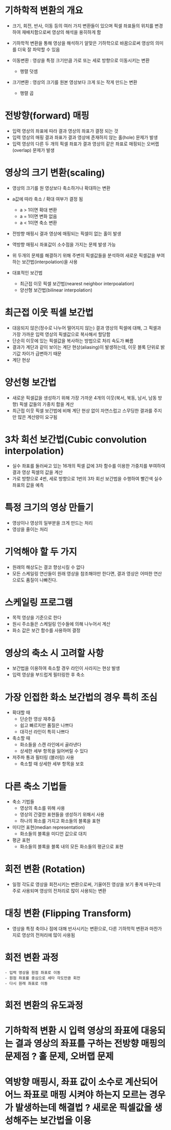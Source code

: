 # 기하학적 변환의 개요
- 크기, 회전, 반사, 이동 등의 여러 가지 변환들이 있으며 픽셀 좌표들의 위치를 변경하여 재배치함으로써 영상의 해석을 용히하게 함
- 기하학적 변환을 통해 영상을 해석하기 알맞은 기하학으로 바꿈으로써 영상의 의미를 더욱 잘 파악할 수 있음

- 이동변환 : 영상을 특정 크기만큼 가로 또는 세로 방향으로 이동시키는 변환
    - 행렬 덧셈

- 크기변환 : 영상의 크기를 원본 영상보다 크게 또는 작게 만드는 변환
    - 행렬 곱

# 전방향(forward) 매핑
- 입력 영상의 좌표에 따라 결과 영상의 좌표가 결정 되는 것
- 입력 영상의 매핑 결과 좌표가 결과 영상에 존재하지 않는 홀(hole) 문제가 발생
- 입력 영상의 다른 두 개의 픽셀 좌표가 결과 영상의 같은 좌표로 매핑되는 오버랩(overlap) 문제가 발생

# 영상의 크기 변환(scaling)
- 영상의 크기를 원 영상보다 축소하거나 확대하는 변환
- a값에 따라 축소 / 확대 여부가 결정 됨
    - a > 1이면 확대 변환
    - a = 1이면 변화 없음
    - a < 1이면 축소 변환

- 전방향 매핑시 결과 영상에 매핑되는 픽셀이 없는 홀이 발생
- 역방향 매핑시 좌표값이 소수점을 가지는 문제 발생 가능
- 위 두개의 문제를 해결하기 위해 주변의 픽셀값들을 분석하여 새로운 픽셀값을 부여하는 보간법(interpolation)을 사용
- 대표적인 보간법
    - 최근접 이웃 픽셀 보간법(nearest neighbor interpoalation)
    - 양선형 보간법(bilinear interpolation)

# 최근접 이웃 픽셀 보간법
- 대응되지 않은(정수로 나누어 떨어지지 않는) 결과 영상의 픽셀에 대해, 그 픽셀과 가장 가까운 입력 영상의 픽셀값으로 복사해서 할당함
- 단순히 이웃에 있는 픽셀값을 복사하는 방법으로 처리 속도가 빠름
- 결과가 계단과 같이 보이는 계단 현상(aliasing)이 발생하는데, 이웃 블록 단위로 밝기값 차이가 급변하기 때문
- 계단 현상

# 양선형 보간법
- 새로운 픽셀값을 생성하기 위해 가장 가까운 4개의 이웃(북서, 북동, 남서, 남동 방향) 픽셀 값들의 가중치 합을 계산
- 최근접 이웃 픽셀 보간법에 비해 계단 현상 없이 자연스럽고 스무딩한 결과를 주지만 많은 계산량이 요구됨

# 3차 회선 보간법(Cubic convolution interpolation)
- 실수 좌표를 둘러싸고 있는 16개의 픽셀 값에 3차 함수를 이용한 가중치를 부여하여 결과 영상 픽셀의 값을 계산
- 가로 방향으로 4번, 세로 방향으로 1번의 3차 회선 보간법을 수행하여 빨간색 실수 좌표의 값을 예측

# 특정 크기의 영상 만들기
- 영상이나 영상의 일부분을 크게 만드는 처리
- 영상을 줄이는 처리

# 기억해야 할 두 가지
- 원래의 해상도는 결코 향상시킬 수 없다
- 모든 스케일링 연산들이 원래 영상을 참조해야만 한다면, 결과 영상은 어떠한 연산으로도 품질이 나빠진다.

# 스케일링 프로그램
- 목적 영상을 기준으로 한다
- 원시 주소들은 스케일링 인수들에 의해 나누어서 계산
- 화소 값은 보간 함수를 사용하여 결정

# 영상의 축소 시 고려할 사항
- 보간법을 이용하여 축소할 경우 라인이 사라지는 현상 발생
- 입력 영상을 부드럽게 필터링한 후 축소

# 가장 인접한 화소 보간법의 경우 특히 조심
- 확대할 때
    - 단순한 영상 재추출
    - 쉽고 빠르지만 품질은 나쁘다
    - 대각선 라인이 특히 나쁘다
- 축소할 때
    - 화소들을 스캔 라인에서 골라낸다
    - 상세한 세부 항목을 잃어버릴 수 있다
- 저주파 통과 필터링 (블러링) 사용
    - 축소할 때 상세한 세부 항목을 보호

# 다른 축소 기법들
- 축소 기법들
    - 영상의 축소를 위해 사용
    - 영상의 간결한 표현들을 생성하기 위해서 사용
    - 하나의 화소를 가지고 화소들의 블록을 표현
- 미디언 표현(median representation)
    - 화소들의 블록을 미디언 값으로 대치
- 평균 표현
    - 화소들의 블록을 블록 내의 모든 화소들의 평균으로 표현

# 회전 변환 (Rotation)
- 일정 각도로 영상을 회전시키는 변환으로써, 기울어진 영상을 보기 좋게 바꾸는데 주로 사용되며 영상의 전처리로 많이 사용되는 변환

# 대칭 변환 (Flipping Transform)
- 영상을 특정 축이나 점에 대해 반사시키는 변환으로, 다른 기하학적 변환과 마찬가지로 영상의 전처리에 많이 사용됨

# 회전 변환 과정
    - 입력 영상을 원점 좌표로 이동
    - 원점 좌표를 중심으로 세타 각도만큼 회전
    - 다시 원래 좌표로 이동

# 회전 변환의 유도과정


# 기하학적 변환 시 입력 영상의 좌표에 대응되는 결과 영상의 좌표를 구하는 전방향 매핑의 문제점 ? 홀 문제, 오버랩 문제

# 역방향 매핑시, 좌표 값이 소수로 계산되어 어느 좌표로 매핑 시켜야 하는지 모르는 경우가 발생하는데 해결법 ? 새로운 픽셀값을 생성해주는 보간법을 이용